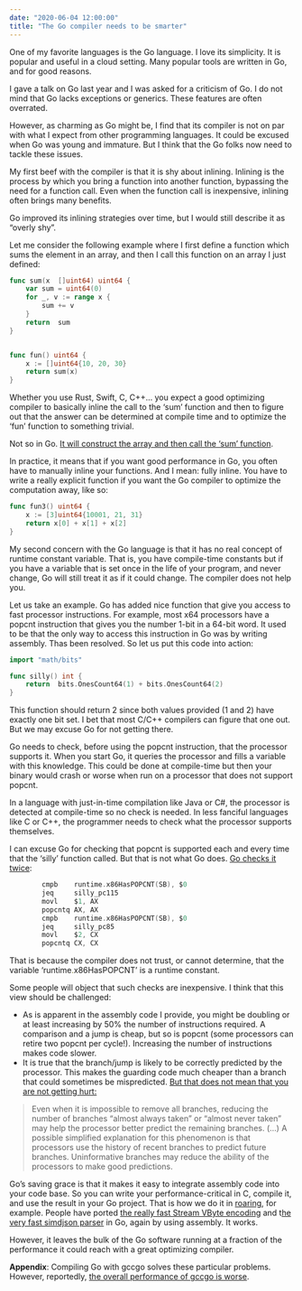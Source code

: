 ```yaml
---
date: "2020-06-04 12:00:00"
title: "The Go compiler needs to be smarter"
---
```




One of my favorite languages is the Go language. I love its simplicity. It is popular and useful in a cloud setting. Many popular tools are written in Go, and for good reasons.

I gave a talk on Go last year and I was asked for a criticism of Go. I do not mind that Go lacks exceptions or generics. These features are often overrated.

However, as charming as Go might be, I find that its compiler is not on par with what I expect from other programming languages. It could be excused when Go was young and immature. But I think that the Go folks now need to tackle these issues.

My first beef with the compiler is that it is shy about inlining. Inlining is the process by which you bring  a function into another function, bypassing the need for a function call. Even when the function call is inexpensive, inlining often brings many benefits.

Go improved its inlining strategies over time, but I would still describe it as &ldquo;overly shy&rdquo;.

Let me consider the following example where I first define a function which sums the element in an array, and then I call this function on an array I just defined:
```Go
func sum(x  []uint64) uint64 {
    var sum = uint64(0)
    for _, v := range x {
        sum += v
    }
    return  sum
}


func fun() uint64 {
    x := []uint64{10, 20, 30}
    return sum(x)
}
```


Whether you use Rust, Swift, C, C++&hellip; you expect a good optimizing compiler to basically inline the call to the &lsquo;sum&rsquo; function and then to figure out that the answer can be determined at compile time and to optimize the &lsquo;fun&rsquo; function to something trivial.

Not so in Go. [It will construct the array and then call the &lsquo;sum&rsquo; function](https://godbolt.org/z/CNMLMo).

In practice, it means that if you want good performance in Go, you often have to manually inline your functions. And I mean: fully inline. You have to write a really explicit function if you want the Go compiler to optimize the computation away, like so:
```Go
func fun3() uint64 {
    x := [3]uint64{10001, 21, 31}
    return x[0] + x[1] + x[2]
}
```


My second concern with the Go language is that it has no real concept of runtime constant variable. That is, you have compile-time constants but if you have a variable that is set once in the life of your program, and never change, Go will still treat it as if it could change. The compiler does not help you.

Let us take an example. Go has added nice function that give you access to fast processor instructions. For example, most x64 processors have a popcnt instruction that gives you the number 1-bit in a 64-bit word. It used to be that the only way to access this instruction in Go was by writing assembly. Thas been resolved. So let us put this code into action:
```Go
import "math/bits"

func silly() int {
    return  bits.OnesCount64(1) + bits.OnesCount64(2)
}

```


This function should return 2 since both values provided (1 and 2) have exactly one bit set. I bet that most C/C++ compilers can figure that one out. But we may excuse Go for not getting there.

Go needs to check, before using the popcnt instruction, that the processor supports it. When you start Go, it queries the processor and fills a variable with this knowledge. This could be done at compile-time but then your binary would crash or worse when run on a processor that does not support popcnt.

In a language with just-in-time compilation like Java or C#, the processor is detected at compile-time so no check is needed. In less fanciful languages like C or C++, the programmer needs to check what the processor supports themselves.

I can excuse Go for checking that popcnt is supported each and every time that the &lsquo;silly&rsquo; function called. But that is not what Go does. [Go checks it twice](https://godbolt.org/z/iYLQx-):
```Go
        cmpb    runtime.x86HasPOPCNT(SB), $0
        jeq     silly_pc115
        movl    $1, AX
        popcntq AX, AX
        cmpb    runtime.x86HasPOPCNT(SB), $0
        jeq     silly_pc85
        movl    $2, CX
        popcntq CX, CX
```


That is because the compiler does not trust, or cannot determine, that the variable &lsquo;runtime<span style="color: #808030;">.</span>x86HasPOPCNT&rsquo; is a runtime constant.

Some people will object that such checks are inexpensive. I think that this view should be challenged:

- As is apparent in the assembly code I provide, you might be doubling or at least increasing by 50% the number of instructions required. A comparison and a jump is cheap, but so is popcnt (some processors can retire two popcnt per cycle!). Increasing the number of instructions makes code slower.
- It is true that the branch/jump is likely to be correctly predicted by the processor. This makes the guarding code much cheaper than a branch that could sometimes be mispredicted. [But that does not mean that you are not getting hurt:](https://www.infoq.com/articles/making-code-faster-taming-branches/)<br/>

> Even when it is impossible to remove all branches, reducing the number of branches &ldquo;almost always taken&rdquo; or &ldquo;almost never taken&rdquo; may help the processor better predict the remaining branches.  (&hellip;) A possible simplified explanation for this phenomenon is that processors use the history of recent branches to predict future branches. Uninformative branches may reduce the ability of the processors to make good predictions.



Go&rsquo;s saving grace is that it makes it easy to integrate assembly code into your code base. So you can write your performance-critical in C, compile it, and use the result in your Go project. That is how we do it in [roaring](https://github.com/RoaringBitmap/roaring), for example. People have ported [the really fast Stream VByte encoding](https://github.com/bmkessler/streamvbyte) and t[he very fast simdjson parser](https://github.com/minio/simdjson-go) in Go, again by using assembly. It works.

However, it leaves the bulk of the Go software running at a fraction of the performance it could reach with a great optimizing compiler.

__Appendix__: Compiling Go with gccgo solves these particular problems. However, reportedly, [the overall performance of gccgo is worse](https://meltware.com/2019/01/16/gccgo-benchmarks-2019.html).

